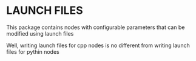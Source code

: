 # LAUNCH FILES
This package contains nodes with configurable parameters that can be modified
using launch files

Well, writing launch files for cpp nodes is no different from writing launch files
for pythin nodes
